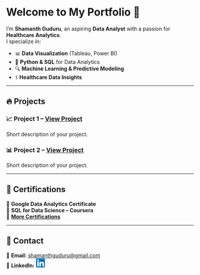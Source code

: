 
# Welcome to My Portfolio 👋

I’m **Shamanth Guduru**, an aspiring **Data Analyst** with a passion for **Healthcare Analytics**.  
I specialize in:
- 📊 **Data Visualization** (Tableau, Power BI)
- 🐍 **Python & SQL** for Data Analytics
- 🔍 **Machine Learning & Predictive Modeling**
- ⚕️ **Healthcare Data Insights**

---

## 🔥 Projects
### 📈 **Project 1** – [View Project](#)
Short description of your project.

### 📊 **Project 2** – [View Project](#)
Short description of your project.

---

## 📜 Certifications
🔹 **Google Data Analytics Certificate**  
🔹 **SQL for Data Science – Coursera**  
🔹 **[More Certifications](certifications.md)**  

---

## 📩 Contact
📧 **Email:** [shamanthguduru@gmail.com](mailto:shamanthguduru@gmail.com)  
🔗 **LinkedIn:** [![LinkedIn](assets/images/linkedin.png)](https://www.linkedin.com/in/shamanth-guduru/)   
